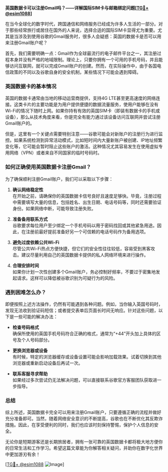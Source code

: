 **英国数据卡可以注册Gmail吗？——详解国际SIM卡与邮箱绑定问题[[TG💪+ @esim1088](https://t.me/s/esim1088)]**

在当今全球化的数字时代，跨国通信和网络服务已经成为许多人生活的一部分。对于那些经常旅行或居住在国外的人来说，选择合适的国际SIM卡显得尤为重要。尤其是当涉及到使用谷歌的Gmail服务时，很多人会疑惑：英国的数据卡是否可以用来注册Gmail账户呢？

首先，我们需要明确一点：Gmail作为全球最流行的电子邮件平台之一，其注册过程本身并没有严格的地域限制。理论上，只要你拥有一个可用的手机号码，并且能够访问互联网，就可以完成Gmail账户的创建。然而，在实际操作中，由于各国电信政策的不同以及谷歌自身的安全机制，某些情况下可能会遇到障碍。

### 英国数据卡的基本情况

英国的数据卡通常由当地的移动运营商提供，支持4G LTE甚至更高速度的网络连接。这类卡片的主要功能是为用户提供便捷的数据流量服务，使用户能够在没有Wi-Fi的情况下随时上网。如果你持有有效的英国SIM卡（即装有数据卡的手机或设备），那么从技术角度来看，你是完全有能力通过该设备访问互联网并尝试注册Gmail账户的。

但是，这里有一个关键点需要特别注意——谷歌可能会对新账户的注册行为进行监控。如果系统检测到异常活动模式，比如短时间内大量新账户被创建、IP地址频繁变化等，它可能会暂时阻止这些账户的激活。这种情况尤其容易发生在使用虚拟专用网络（VPN）或者来自不同国家的临时号码时。

### 如何正确使用英国数据卡注册Gmail？

为了确保顺利注册Gmail账户，我们可以采取以下步骤：

1. **确认网络稳定性**  
   在开始之前，请确保你的英国数据卡信号良好且速度足够快。毕竟，注册过程中需要填写大量的信息，包括姓名、出生日期、电话号码等，同时还需要验证身份。如果网络中断，可能导致注册失败。

2. **准备备用联系方式**  
   谷歌要求每位用户至少绑定一个手机号码以用于密码找回或其他紧急用途。因此，在注册前最好提前准备好另一个可信赖的电话号码作为备用选项。

3. **避免过度依赖公共Wi-Fi**  
   尽管公共Wi-Fi热点方便快捷，但它们的安全性往往较低，容易受到黑客攻击。建议尽量利用自己的英国数据卡提供的私人网络环境来进行操作。

4. **合理安排时间**  
   如果你计划一次性创建多个Gmail账户，务必控制好频率，不要过于密集地发起请求。这样可以降低被谷歌识别为可疑行为的风险。

### 遇到困难怎么办？

即便按照上述方法操作，仍然有可能遇到各种问题。例如，当你输入英国号码时，发现无法收到验证码短信；或者提交表单后页面长时间无响应。针对这些问题，以下是一些可能的解决办法：

- **检查号码格式**  
  确保所使用的英国手机号码符合正确的格式，通常为“+44”开头加上具体的区号及个人号码部分。
  
- **更换浏览器或设备**  
  有时候，特定的浏览器缓存或设备设置可能会影响加载效果。试着切换到其他浏览器或重新启动设备后再试一次。

- **联系客服寻求帮助**  
  如果经过多次尝试仍无法解决问题，可以直接联系谷歌官方客服团队获取进一步指导。

### 总结

综上所述，英国数据卡完全可以用来注册Gmail账户，只要遵循正确的流程并做好充分准备即可。当然，随着网络安全意识的不断提高，谷歌也在不断优化其反欺诈措施。因此，在享受便利的同时，我们也应该时刻保持警惕，保护个人信息的安全。

无论你是短期游客还是长期旅居者，拥有一张可靠的英国数据卡都将极大地方便你的日常生活和工作学习。希望这篇文章能为你解答相关疑问，并助你在数字化世界中更加游刃有余！

[[TG💪+ @esim1088](https://t.me/s/esim1088) ![Image](https://i.postimg.cc/4NQfJmqS/Snipaste-2025-05-13-00-14-12.png)]
